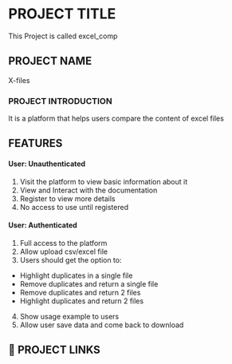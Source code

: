 # PROJECT TITLE

This Project is called excel_comp

## PROJECT NAME

X-files


### PROJECT INTRODUCTION

It is a platform that helps users compare the content of excel files
## FEATURES

#### User: Unauthenticated

1.  Visit the platform to view basic information about it
2.  View and Interact with the documentation
3.  Register to view more details
4.  No access to use until registered

#### User: Authenticated

1.  Full access to the platform
2.  Allow upload csv/excel file
3.  Users should get the option to:

*  Highlight duplicates in a single file
*  Remove duplicates and return a single file
*  Remove duplicates and return 2 files
*  Highlight duplicates and return 2 files

4.  Show usage example to users
5.  Allow user save data and come back to download

## 🔗 PROJECT LINKS
